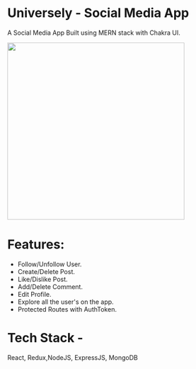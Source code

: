 # Universely - Social Media App
A Social Media App Built using MERN stack with Chakra UI.

<img src="client/src/assets/SocialMedia.gif" width="400px">

# Features:
- Follow/Unfollow User.
- Create/Delete Post.
- Like/Dislike Post.
- Add/Delete Comment.
- Edit Profile.
- Explore all the user's on the app.
- Protected Routes with AuthToken.

# Tech Stack - 
React, Redux,NodeJS, ExpressJS, MongoDB
